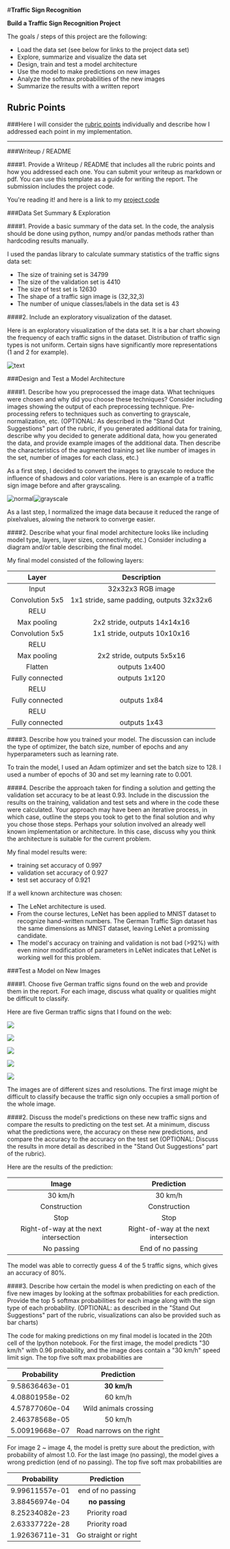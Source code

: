 #**Traffic Sign Recognition** 


**Build a Traffic Sign Recognition Project**

The goals / steps of this project are the following:

* Load the data set (see below for links to the project data set)
* Explore, summarize and visualize the data set
* Design, train and test a model architecture
* Use the model to make predictions on new images
* Analyze the softmax probabilities of the new images
* Summarize the results with a written report


## Rubric Points
###Here I will consider the [rubric points](https://review.udacity.com/#!/rubrics/481/view) individually and describe how I addressed each point in my implementation.  

---
###Writeup / README

####1. Provide a Writeup / README that includes all the rubric points and how you addressed each one. You can submit your writeup as markdown or pdf. You can use this template as a guide for writing the report. The submission includes the project code.

You're reading it! and here is a link to my [project code](https://github.com/udacity/CarND-Traffic-Sign-Classifier-Project/blob/master/Traffic_Sign_Classifier.ipynb)

###Data Set Summary & Exploration

####1. Provide a basic summary of the data set. In the code, the analysis should be done using python, numpy and/or pandas methods rather than hardcoding results manually.

I used the pandas library to calculate summary statistics of the traffic
signs data set:

* The size of training set is 34799
* The size of the validation set is 4410  
* The size of test set is 12630
* The shape of a traffic sign image is (32,32,3)
* The number of unique classes/labels in the data set is 43

####2. Include an exploratory visualization of the dataset.

Here is an exploratory visualization of the data set. It is a bar chart showing the frequency of each traffic signs in the dataset. Distribution of traffic sign types is not uniform. Certain signs have significantly more representations (1 and 2 for example).

![text](/Users/hyu/SideProjects/SelfDriving/ProjectSubmissions/Project2/freq_dist.png) 




###Design and Test a Model Architecture

####1. Describe how you preprocessed the image data. What techniques were chosen and why did you choose these techniques? Consider including images showing the output of each preprocessing technique. Pre-processing refers to techniques such as converting to grayscale, normalization, etc. (OPTIONAL: As described in the "Stand Out Suggestions" part of the rubric, if you generated additional data for training, describe why you decided to generate additional data, how you generated the data, and provide example images of the additional data. Then describe the characteristics of the augmented training set like number of images in the set, number of images for each class, etc.)

As a first step, I decided to convert the images to grayscale to reduce the influence of shadows and color variations.
Here is an example of a traffic sign image before and after grayscaling.

![normal](/Users/hyu/SideProjects/SelfDriving/ProjectSubmissions/Project2/normal.png)![grayscale](/Users/hyu/SideProjects/SelfDriving/ProjectSubmissions/Project2/grayscale.png)


As a last step, I normalized the image data because it reduced the range of pixelvalues, alowing the network to converge easier.


####2. Describe what your final model architecture looks like including model type, layers, layer sizes, connectivity, etc.) Consider including a diagram and/or table describing the final model.

My final model consisted of the following layers:

| Layer         		|     Description | 
|:---------------------:|:---------------------------------------------:| 
|Input	|32x32x3 RGB image|
|Convolution 5x5|	1x1 stride, same padding, outputs 32x32x6
|RELU	
|Max pooling	|2x2 stride, outputs 14x14x16
|Convolution 5x5|	1x1 stride, outputs 10x10x16
|RELU	
|Max pooling	|2x2 stride, outputs 5x5x16
|Flatten	|outputs 1x400
|Fully connected	|outputs 1x120
|RELU	
|Fully connected	|outputs 1x84
|RELU	
|Fully connected	|outputs 1x43



####3. Describe how you trained your model. The discussion can include the type of optimizer, the batch size, number of epochs and any hyperparameters such as learning rate.

To train the model, I used an Adam optimizer and set the batch size to 128. I used a number of epochs of 30 and set my learning rate to 0.001. 

####4. Describe the approach taken for finding a solution and getting the validation set accuracy to be at least 0.93. Include in the discussion the results on the training, validation and test sets and where in the code these were calculated. Your approach may have been an iterative process, in which case, outline the steps you took to get to the final solution and why you chose those steps. Perhaps your solution involved an already well known implementation or architecture. In this case, discuss why you think the architecture is suitable for the current problem.

My final model results were:
* training set accuracy of 0.997
* validation set accuracy of 0.927
* test set accuracy of 0.921

If a well known architecture was chosen:
* The LeNet architecture is used. 
* From the course lectures, LeNet has been applied to MNIST dataset to recognize hand-written numbers. The German Traffic Sign dataset has the same dimensions as MNIST dataset, leaving LeNet a promissing candidate.
* The model's accuracy on training and validation is not bad (>92%) with even minor modification of parameters in LeNet indicates that LeNet is working well for this problem. 


###Test a Model on New Images

####1. Choose five German traffic signs found on the web and provide them in the report. For each image, discuss what quality or qualities might be difficult to classify.

Here are five German traffic signs that I found on the web:

![](new_images/p_1.png)

![](new_images/p_2.png)

![](new_images/p_3.png)

![](new_images/p_4.png)

![](new_images/p_5.png)

The images are of different sizes and resolutions. The first image might be difficult to classify because the traffic sign only occupies a small portion of the whole image.

####2. Discuss the model's predictions on these new traffic signs and compare the results to predicting on the test set. At a minimum, discuss what the predictions were, the accuracy on these new predictions, and compare the accuracy to the accuracy on the test set (OPTIONAL: Discuss the results in more detail as described in the "Stand Out Suggestions" part of the rubric).

Here are the results of the prediction:

| Image			        |     Prediction	        					| 
|:---------------------:|:---------------------------------------------:| 
| 30 km/h |30 km/h|
|Construction | Construction|
|Stop	|Stop |
|Right-of-way at the next intersection |Right-of-way at the next intersection|
| No passing    		| End of no passing|  			


The model was able to correctly guess 4 of the 5 traffic signs, which gives an accuracy of 80%. 

####3. Describe how certain the model is when predicting on each of the five new images by looking at the softmax probabilities for each prediction. Provide the top 5 softmax probabilities for each image along with the sign type of each probability. (OPTIONAL: as described in the "Stand Out Suggestions" part of the rubric, visualizations can also be provided such as bar charts)

The code for making predictions on my final model is located in the 20th cell of the Ipython notebook.
For the first image, the model predicts "30 km/h" with 0.96 probability, and the image does contain a "30 km/h" speed limit sign. The top five soft max probabilities are

| Probability         	|     Prediction	        					| 
|:---------------------:|:---------------------------------------------:| 
| 9.58636463e-01       			| **30 km/h** | 
| 4.08801958e-02  				| 60 km/h										|
| 4.57877060e-04				| Wild animals crossing											|
| 2.46378568e-05      			| 50 km/h					 				|
| 5.00919668e-07				    |Road narrows on the right      							|
For image 2 ~ image 4, the model is pretty sure about the prediction, with probability of almost 1.0.
For the last image (no passing), the model gives a wrong prediction (end of no passing). The top five soft max probabilities are
          
| Probability         	|     Prediction	        					| 
|:---------------------:|:---------------------------------------------:| 
| 9.99611557e-01       			| end of no passing| 
| 3.88456974e-04  				| **no passing**|
| 8.25234082e-23				| Priority road|
| 2.63337722e-28      			| Priority road|
| 1.92636711e-31			    |Go straight or right      |




